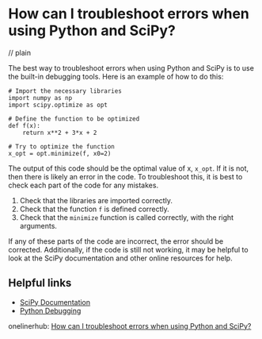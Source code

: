 # How can I troubleshoot errors when using Python and SciPy?
// plain

The best way to troubleshoot errors when using Python and SciPy is to use the built-in debugging tools. Here is an example of how to do this:

```
# Import the necessary libraries
import numpy as np
import scipy.optimize as opt

# Define the function to be optimized
def f(x):
    return x**2 + 3*x + 2

# Try to optimize the function
x_opt = opt.minimize(f, x0=2)
```

The output of this code should be the optimal value of x, `x_opt`. If it is not, then there is likely an error in the code. To troubleshoot this, it is best to check each part of the code for any mistakes.

1. Check that the libraries are imported correctly.
2. Check that the function `f` is defined correctly.
3. Check that the `minimize` function is called correctly, with the right arguments.

If any of these parts of the code are incorrect, the error should be corrected. Additionally, if the code is still not working, it may be helpful to look at the SciPy documentation and other online resources for help.

## Helpful links

- [SciPy Documentation](https://docs.scipy.org/doc/scipy/reference/index.html)
- [Python Debugging](https://docs.python.org/3/tutorial/errors.html)

onelinerhub: [How can I troubleshoot errors when using Python and SciPy?](https://onelinerhub.com/python-scipy/how-can-i-troubleshoot-errors-when-using-python-and-scipy)